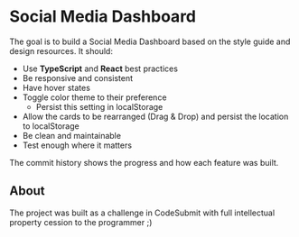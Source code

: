 # Social Media Dashboard

The goal is to build a Social Media Dashboard based on the style guide and design resources.
It should:
-   Use **TypeScript** and **React** best practices
-   Be responsive and consistent
-   Have hover states
-   Toggle color theme to their preference
    -   Persist this setting in localStorage
-   Allow the cards to be rearranged (Drag & Drop) and persist the location to localStorage
-   Be clean and maintainable
-   Test enough where it matters

The commit history shows the progress and how each feature was built.

## About

The project was built as a challenge in CodeSubmit with full intellectual property cession to the programmer ;)